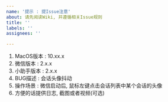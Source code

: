 ```yaml
---
name: '提示 : 提Issue注意'
about: 请先阅读Wiki, 并遵循相关Issue规则
title: ''
labels: ''
assignees: ''

---
```


1. MacOS版本 : 10.xx.x
2. 微信版本 : 2.x.x
3. 小助手版本 : 2.x.x
4. BUG描述 : 会话头像抖动
5. 操作场景 : 微信启动后, 鼠标左键点击会话列表中某个会话的头像
6. 方便的话提供日志, 截图或者视频(可选)
